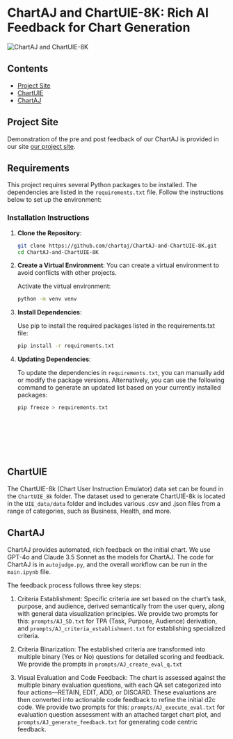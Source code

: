 # ChartAJ and ChartUIE-8K: Rich AI Feedback for Chart Generation

![ChartAJ and ChartUIE-8K](chartaj_image.png)

## Contents 
- [Project Site](#project-site)
- [ChartUIE](#chartuie)
- [ChartAJ](#chartagent)

## Project Site

Demonstration of the pre and post feedback of our ChartAJ is provided in our site [our project site](https://chartaj.github.io/).

## Requirements

This project requires several Python packages to be installed. The dependencies are listed in the `requirements.txt` file. Follow the instructions below to set up the environment:

### Installation Instructions

1. **Clone the Repository**:

   ```bash
   git clone https://github.com/chartaj/ChartAJ-and-ChartUIE-8K.git
   cd ChartAJ-and-ChartUIE-8K

2. **Create a Virtual Environment**:
    You can create a virtual environment to avoid conflicts with other projects.

    Activate the virtual environment:

    ```bash
    python -m venv venv

3. **Install Dependencies**:

    Use pip to install the required packages listed in the requirements.txt file:

    ```bash
    pip install -r requirements.txt

4. **Updating Dependencies**:

    To update the dependencies in `requirements.txt`, you can manually add or modify the package versions. Alternatively, you can use the following command to generate an updated list based on your currently installed packages:

    ```bash
    pip freeze > requirements.txt









## ChartUIE

The ChartUIE-8k (Chart User Instruction Emulator) data set can be found in the `ChartUIE_8k` folder. The dataset used to generate ChartUIE-8k is located in the `UIE_data/data` folder and includes various .csv and .json files from a range of categories, such as Business, Health, and more.
<!-- 
## ChartAgent

ChartAgent is responsible for handling data-to-chart (d2c) generation tasks. We utilized two closed-source models (GPT-4o and Claude 3.5 Sonnet) and two open-source models (Llama 3.1 70B and Gemma 2 27B). The code for ChartAgent is in `ChartAgent.py`.

ChartAgent performs two d2c tasks in the workflow. The first task is the initial d2c generation, where it creates chart code based on the user’s query (including initial instructions and further instructions in a Q&A format). The second task is the post-feedback d2c generation, which incorporates feedback from ChartAJ. -->

## ChartAJ

ChartAJ provides automated, rich feedback on the initial chart. We use GPT-4o and Claude 3.5 Sonnet as the models for ChartAJ. The code for ChartAJ is in `autojudge.py`, and the overall workflow can be run in the `main.ipynb` file.

The feedback process follows three key steps:

1. Criteria Establishment: Specific criteria are set based on the chart’s task, purpose, and audience, derived semantically from the user query, along with general data visualization principles. We provide two prompts for this: `prompts/AJ_SD.txt` for TPA (Task, Purpose, Audience) derivation, and `prompts/AJ_criteria_establishment.txt` for establishing specialized criteria.

2. Criteria Binarization: The established criteria are transformed into multiple binary (Yes or No) questions for detailed scoring and feedback. We provide the prompts in `prompts/AJ_create_eval_q.txt`

3. Visual Evaluation and Code Feedback: The chart is assessed against the multiple binary evaluation questions, with each QA set categorized into four actions—RETAIN, EDIT, ADD, or DISCARD. These evaluations are then converted into actionable code feedback to refine the initial d2c code. We provide two prompts for this: `prompts/AJ_execute_eval.txt` for evaluation question assessment with an attached target chart plot, and `prompts/AJ_generate_feedback.txt` for generating code centric feedback.
